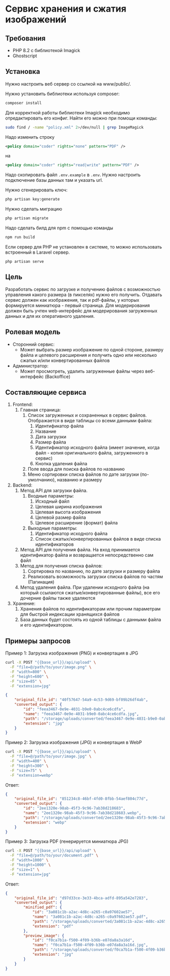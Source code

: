 # Сервис хранения и сжатия изображений

## Требования

- PHP 8.2 с библиотекой Imagick
- Ghostscript

## Установка

Нужно настроить веб сервер со ссылкой на www/public/.

Нужно установить библиотеки используя composer:

```bash
composer install
```

Для корректной работы библиотеки Imagick необходимо отредактировать его конфиг. Найти его можно при помощи команды:

```bash
sudo find / -name "policy.xml" 2>/dev/null | grep ImageMagick
```

Надо изменить строку

```xml
<policy domain="coder" rights="none" pattern="PDF" />
```

на

```xml
<policy domain="coder" rights="read|write" pattern="PDF" />
```

Надо скопировать файл `.env.example` в `.env`. Нужно настроить подключение базы данных там и указать url.

Нужно сгенерировать ключ:

```bash
php artisan key:generate
```

Нужно сделать миграцию

```bash
php artisan migrate
```

Надо сделать билд для npm с помощью команды

```bash
npm run build
```

Если сервер для PHP не установлен в системе, то можно использовать встроенный в Laravel сервер.

```
php artisan serve
```

## Цель

Разработать сервис по загрузке и получению файлов с возможностью управления какого размера (в пикселях) нужно его получить. Отдавать сервис должен как изображения, так и pdf-файлы, у которых формируется миниатюра - первый страница. Для модерирования должен быть учтен web-интерфейс для модерирования загруженных данных и для их оперативного удаления.

## Ролевая модель

- Сторонний сервис:
    - Может выбрать размер изображение по одной стороне, размеру файла и целевого расширения и получить одно или несколько сжатых и/или конвертированных файлов
- Администратор:
    - Может просмотреть, удалить загруженные файлы через веб-интерфейс (Backoffice)

## Составляющие сервиса

1. Frontend:
    1. Главная страница:
        1. Список загруженных и сохраненных в сервис файлов. Отображается в виде таблицы со всеми данными файла:
            1. Идентификатор файла
            2. Название
            3. Дата загрузки
            4. Размер файла
            5. Идентификатор исходного файла (имеет значение, когда файл - копия оригинального файла, загруженного в сервис)
            6. Кнопка удаления файла
        2. Поле ввода для поиска файлов по названию
        3. Меню сортировки списка файлов по дате загрузки (по-умолчанию), названию и размеру
2. Backend:
    1. Метод API для загрузки файла.
        1. Входные параметры:
            1. Исходный файл
            2. Целевая ширина изображения
            3. Целевая высота изображения
            4. Целевой размер файла
            6. Целевое расширение (формат) файла
        2. Выходные параметры:
            1. Идентификатор исходного файла
            2. Список сжатых/конвертированных файлов в виде списка идентификаторов
    2. Метод API для получения файла. На вход принимается идентификатор файла и возвращается непосредственно сам файл
    3. Метод для получения списка файлов:
        1. Сортировка по названию, по дате загрузки и размеру файла
        2. Реализовать возможность загрузки списка файлов по частям (Пагинация)
    4. Метод удаления файла. При удалении исходного файла (на который ссылаются сжатые/конвертированные файлы), все его дочерние файлы также удаляются
3. Хранение:
    1. Хранения файлов по идентификаторам или прочим параметрам для быстрой индексации хранящихся файлов
    2. База данных будет состоять из одной таблицы с данными файла и его идентификатором.

## Примеры запросов

Пример 1: Загрузка изображения (PNG) и конвертация в JPG

```bash
curl -X POST "{{base_url}}/api/upload" \
  -F "file=@/path/to/your/image.png" \
  -F "width=800" \
  -F "height=600" \
  -F "size=85" \
  -F "extension=jpg"
```

```json
{
    "original_file_id": "40f57647-54a9-4c53-9d69-bf09b26df4ab",
    "converted_output": {
        "id": "feea3467-0e9e-4031-b9e0-0abc4ce6cdfa",
        "name": "feea3467-0e9e-4031-b9e0-0abc4ce6cdfa.jpg",
        "path": "/storage/uploads/converted/feea3467-0e9e-4031-b9e0-0abc4ce6cdfa.jpg",
        "extension": "jpg"
    }
}
```

Пример 2: Загрузка изображения (JPG) и конвертация в WebP

```bash
curl -X POST "{{base_url}}/api/upload" \
  -F "file=@/path/to/your/image.jpg" \
  -F "width=400" \
  -F "height=300" \
  -F "size=75" \
  -F "extension=webp"
```

Ответ:
```json
{
    "original_file_id": "851234c8-46bf-4fd0-8fbb-54aef804c77d",
    "converted_output": {
        "id": "2ee1320e-98ab-45f3-9c96-7ab38d218683",
        "name": "2ee1320e-98ab-45f3-9c96-7ab38d218683.webp",
        "path": "/storage/uploads/converted/2ee1320e-98ab-45f3-9c96-7ab38d218683.webp",
        "extension": "webp"
    }
}
```

Пример 3: Загрузка PDF (генерируется миниатюра JPG)

```bash
curl -X POST "{{base_url}}/api/upload" \
  -F "file=@/path/to/your/document.pdf" \
  -F "width=1000" \
  -F "height=1000" \
  -F "size=1" \
  -F "extension=jpg"
```

Ответ:
```json
{
    "original_file_id": "d97d33ce-3e33-4bca-adfd-895a542e7283",
    "converted_output": {
        "minified_pdf": {
            "id": "3a081c1b-a2ac-4d8c-a265-c0a97602ae57",
            "name": "3a081c1b-a2ac-4d8c-a265-c0a97602ae57.pdf",
            "path": "/storage/uploads/converted/3a081c1b-a2ac-4d8c-a265-c0a97602ae57.pdf",
            "extension": "pdf"
        },
        "preview_image": {
            "id": "f0ca7b1a-f500-4f09-b36b-e07da8a3a16d",
            "name": "f0ca7b1a-f500-4f09-b36b-e07da8a3a16d.jpg",
            "path": "/storage/uploads/converted/f0ca7b1a-f500-4f09-b36b-e07da8a3a16d.jpg",
            "extension": "jpg"
        }
    }
}
```
